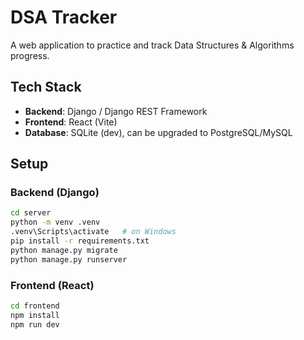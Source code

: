 
# DSA Tracker

A web application to practice and track Data Structures & Algorithms progress.

## Tech Stack
- **Backend**: Django / Django REST Framework
- **Frontend**: React (Vite)
- **Database**: SQLite (dev), can be upgraded to PostgreSQL/MySQL

## Setup

### Backend (Django)
```bash
cd server
python -m venv .venv
.venv\Scripts\activate   # on Windows
pip install -r requirements.txt
python manage.py migrate
python manage.py runserver
````

### Frontend (React)

```bash
cd frontend
npm install
npm run dev
```




